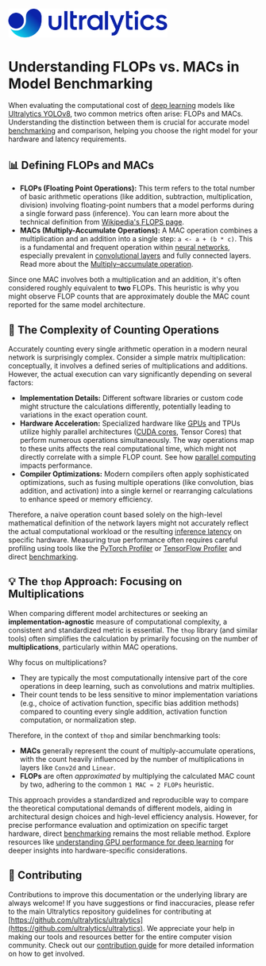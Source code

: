 <a href="https://www.ultralytics.com/"><img src="https://raw.githubusercontent.com/ultralytics/assets/main/logo/Ultralytics_Logotype_Original.svg" width="320" alt="Ultralytics logo"></a>

# Understanding FLOPs vs. MACs in Model Benchmarking

When evaluating the computational cost of [deep learning](https://www.ultralytics.com/glossary/deep-learning-dl) models like [Ultralytics YOLOv8](https://docs.ultralytics.com/models/yolov8/), two common metrics often arise: FLOPs and MACs. Understanding the distinction between them is crucial for accurate model [benchmarking](https://docs.ultralytics.com/modes/benchmark/) and comparison, helping you choose the right model for your hardware and latency requirements.

## 📊 Defining FLOPs and MACs

-   **FLOPs (Floating Point Operations):** This term refers to the total number of basic arithmetic operations (like addition, subtraction, multiplication, division) involving floating-point numbers that a model performs during a single forward pass (inference). You can learn more about the technical definition from [Wikipedia's FLOPS page](https://en.wikipedia.org/wiki/FLOPS).
-   **MACs (Multiply-Accumulate Operations):** A MAC operation combines a multiplication and an addition into a single step: `a <- a + (b * c)`. This is a fundamental and frequent operation within [neural networks](https://www.ultralytics.com/glossary/neural-network-nn), especially prevalent in [convolutional layers](https://www.ultralytics.com/glossary/convolutional-neural-network-cnn) and fully connected layers. Read more about the [Multiply–accumulate operation](https://en.wikipedia.org/wiki/Multiply%E2%80%93accumulate_operation).

Since one MAC involves both a multiplication and an addition, it's often considered roughly equivalent to **two** FLOPs. This heuristic is why you might observe FLOP counts that are approximately double the MAC count reported for the same model architecture.

## 🤔 The Complexity of Counting Operations

Accurately counting every single arithmetic operation in a modern neural network is surprisingly complex. Consider a simple matrix multiplication: conceptually, it involves a defined series of multiplications and additions. However, the actual execution can vary significantly depending on several factors:

-   **Implementation Details:** Different software libraries or custom code might structure the calculations differently, potentially leading to variations in the exact operation count.
-   **Hardware Acceleration:** Specialized hardware like [GPUs](https://www.ultralytics.com/glossary/gpu-graphics-processing-unit) and TPUs utilize highly parallel architectures ([CUDA cores](https://developer.nvidia.com/cuda-toolkit), Tensor Cores) that perform numerous operations simultaneously. The way operations map to these units affects the real computational time, which might not directly correlate with a simple FLOP count. See how [parallel computing](https://hpc.llnl.gov/documentation/tutorials/introduction-parallel-computing-tutorial) impacts performance.
-   **Compiler Optimizations:** Modern compilers often apply sophisticated optimizations, such as fusing multiple operations (like convolution, bias addition, and activation) into a single kernel or rearranging calculations to enhance speed or memory efficiency.

Therefore, a naive operation count based solely on the high-level mathematical definition of the network layers might not accurately reflect the actual computational workload or the resulting [inference latency](https://www.ultralytics.com/glossary/inference-latency) on specific hardware. Measuring true performance often requires careful profiling using tools like the [PyTorch Profiler](https://pytorch.org/docs/stable/profiler.html) or [TensorFlow Profiler](https://www.tensorflow.org/guide/profiler) and direct [benchmarking](https://www.ultralytics.com/blog/measuring-ai-performance-to-weigh-the-impact-of-your-innovations).

## 💡 The `thop` Approach: Focusing on Multiplications

When comparing different model architectures or seeking an **implementation-agnostic** measure of computational complexity, a consistent and standardized metric is essential. The `thop` library (and similar tools) often simplifies the calculation by primarily focusing on the number of **multiplications**, particularly within MAC operations.

Why focus on multiplications?

-   They are typically the most computationally intensive part of the core operations in deep learning, such as convolutions and matrix multiplies.
-   Their count tends to be less sensitive to minor implementation variations (e.g., choice of activation function, specific bias addition methods) compared to counting every single addition, activation function computation, or normalization step.

Therefore, in the context of `thop` and similar benchmarking tools:

-   **MACs** generally represent the count of multiply-accumulate operations, with the count heavily influenced by the number of multiplications in layers like `Conv2d` and `Linear`.
-   **FLOPs** are often _approximated_ by multiplying the calculated MAC count by two, adhering to the common `1 MAC ≈ 2 FLOPs` heuristic.

This approach provides a standardized and reproducible way to compare the theoretical computational demands of different models, aiding in architectural design choices and high-level efficiency analysis. However, for precise performance evaluation and optimization on specific target hardware, direct [benchmarking](https://docs.ultralytics.com/modes/benchmark/) remains the most reliable method. Explore resources like [understanding GPU performance for deep learning](https://timdettmers.com/2023/01/30/which-gpu-for-deep-learning/) for deeper insights into hardware-specific considerations.

## 🤝 Contributing

Contributions to improve this documentation or the underlying library are always welcome! If you have suggestions or find inaccuracies, please refer to the main Ultralytics repository guidelines for contributing at [https://github.com/ultralytics/ultralytics](https://github.com/ultralytics/ultralytics). We appreciate your help in making our tools and resources better for the entire computer vision community. Check out our [contribution guide](https://docs.ultralytics.com/help/contributing/) for more detailed information on how to get involved.
